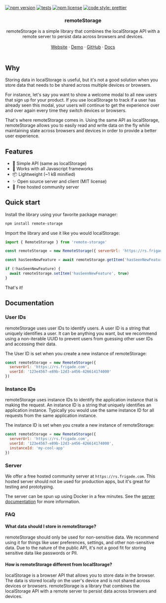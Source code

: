[![npm version](https://img.shields.io/npm/v/remote-storage)](https://www.npmjs.com/package/global-storage)
[![tests](https://github.com/FrigadeHQ/remote-storage/actions/workflows/tests.yml/badge.svg)](https://github.com/FrigadeHQ/remote-storage/actions/workflows/tests.yml)
[![npm license](https://img.shields.io/npm/l/remote-storage)](https://www.npmjs.com/package/remote-storage)
[![code style: prettier](https://img.shields.io/badge/code_style-prettier-ff69b4.svg)](https://github.com/prettier/prettier)


<H3 align="center"><strong>remoteStorage</strong></H3>
<div align="center">remoteStorage is a simple library that combines the localStorage API with a remote server to persist data across browsers and devices.</div>
<br />
<div align="center">
<a href="https://frigade.com">Website</a> 
<span> · </span>
<a href="https://demo.frigade.com">Demo</a> 
<span> · </span>
<a href="https://github.com/FrigadeHQ">GitHub</a> 
<span> · </span>
<a href="https://docs.frigade.com">Docs</a></div>

<br />


## Why
Storing data in localStorage is useful, but it's not a good solution when you store data that needs to be shared across multiple devices or browsers.

For instance, let's say you want to show a welcome modal to all new users that sign up for your product. If you use localStorage to track if a user has already seen this modal, your users will continue to get the experience over and over again every time they switch devices or browsers.

That's where remoteStorage comes in. Using the same API as localStorage, remoteStorage allows you to easily read and write data on the fly while maintaining state across browsers and devices in order to provide a better user experience.

## Features

- 🔧 Simple API (same as localStorage)
- 🚀 Works with all Javascript frameworks
- 📦 Lightweight (~1 kB minified)
- ✨ Open source server and client (MIT license)
- 🍦 Free hosted community server


## Quick start

Install the library using your favorite package manager:

```bash
npm install remote-storage
```

Import the library and use it like you would localStorage:

```javascript
import { RemoteStorage } from 'remote-storage'

const remoteStorage = new RemoteStorage({ serverUrl: 'https://rs.frigade.com' })

const hasSeenNewFeature = await remoteStorage.getItem('hasSeenNewFeature')

if (!hasSeenNewFeature) {
  await remoteStorage.setItem('hasSeenNewFeature', true)
}
```

That's it!

## Documentation

### User IDs

remoteStorage uses user IDs to identify users. A user ID is a string that uniquely identifies a user. It can be anything you want, but we recommend using a non-iterable UUID to prevent users from guessing other user IDs and accessing their data.

The User ID is set when you create a new instance of remoteStorage:

```javascript
const remoteStorage = new RemoteStorage({
  serverUrl: 'https://rs.frigade.com',
  userId: '123e4567-e89b-12d3-a456-426614174000'
})
```

### Instance IDs

remoteStorage uses instance IDs to identify the application instance that is making the request. An instance ID is a string that uniquely identifies an application instance. Typically you would use the same instance ID for all requests from the same application instance.

The instance ID is set when you create a new instance of remoteStorage:

```javascript
const remoteStorage = new RemoteStorage({
  serverUrl: 'https://rs.frigade.com',
  userId: '123e4567-e89b-12d3-a456-426614174000',
  instanceId: 'my-cool-app'
})
```

### Server

We offer a free hosted community server at `https://rs.frigade.com`. This hosted server should not be used for production apps, but it's great for testing and prototyping.

The server can be spun up using Docker in a few minutes. See the [server documentation](/apps/remote-storage-server/README.md) for more information.


### FAQ

#### What data should I store in remoteStorage?

remoteStorage should only be used for non-sensitive data. We recommend using it for things like user preferences, settings, and other non-sensitive data. Due to the nature of the public API, it's not a good fit for storing sensitive data like passwords or PII.

#### How is remoteStorage different from localStorage?

localStorage is a browser API that allows you to store data in the browser. The data is stored locally on the user's device and is not shared across devices or browsers. remoteStorage is a library that combines the localStorage API with a remote server to persist data across browsers and devices.

